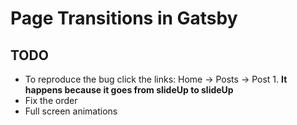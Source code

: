 # Page Transitions in Gatsby

## TODO

- To reproduce the bug click the links: Home -> Posts -> Post 1.
  **It happens because it goes from slideUp to slideUp**
- Fix the order
- Full screen animations
